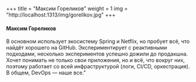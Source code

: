 +++
title = "Максим Гореликов"
weight = 1
img = "http://localhost:1313/img/gorelikov.jpg"
+++

#### Максим Гореликов

В основном использует экосистему Spring и Netflix, но пробует всё, что найдёт хорошего на GitHub.
Экспериментирует с реактивными подходами, несколько экспериментов успешно дожили до продакшна.
Хочет понимать не только свои приложения, но и всё, что вокруг них, поэтому работает со всей инфраструктурой (логи, CI/CD, оркестрация). В общем, DevOps — наше все."
